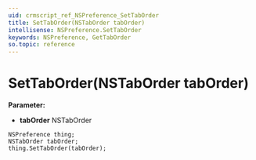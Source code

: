 ```yaml
---
uid: crmscript_ref_NSPreference_SetTabOrder
title: SetTabOrder(NSTabOrder tabOrder)
intellisense: NSPreference.SetTabOrder
keywords: NSPreference, GetTabOrder
so.topic: reference
---
```


# SetTabOrder(NSTabOrder tabOrder)

**Parameter:** 
* **tabOrder** NSTabOrder

```crmscript
NSPreference thing;
NSTabOrder tabOrder;
thing.SetTabOrder(tabOrder);
```

